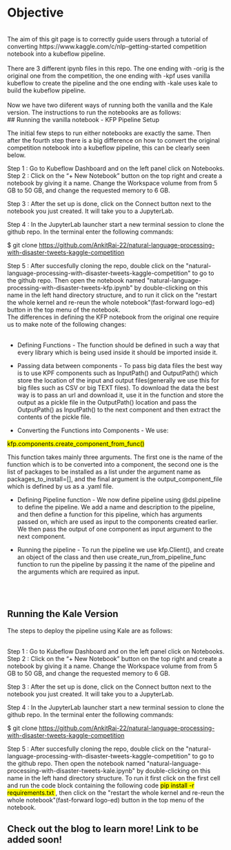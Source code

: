 # Objective
<br>
The aim of this git page is to correctly guide users through a tutorial of converting https://www.kaggle.com/c/nlp-getting-started competition notebook into a kubeflow pipeline.<br><br> 
There are 3 different ipynb files in this repo. The one ending with -orig is the original one from the competition, the one ending with -kpf uses vanilla kubeflow to create the pipeline and the one ending with -kale uses kale to build the kubeflow pipeline. <br>
<br>
Now we have two diiferent ways of running both the vanilla and the Kale version. The instructions to run the notebooks are as follows:
<br>
## Running the vanilla notebook - KFP Pipeline Setup

The initial few steps to run either notebooks are exactly the same. Then after the fourth step there is a big difference on how to convert the original competition notebook into a kubeflow pipeline, this can be clearly seen below. <br>

Step 1 : Go to Kubeflow Dashboard and on the left panel click on Notebooks.
<br>
Step 2 : Click on the “+ New Notebook” button on the top right and create a notebook by giving it a name. Change the Workspace volume from from 5 GB to 50 GB, and change the requested memory to 6 GB.

Step 3 : After the set up is done, click on the Connect button next to the notebook you just created. It will take you to a JupyterLab.


Step 4 : In the JupyterLab launcher start a new terminal session to clone the github repo. In the terminal enter the following commands:

$ git clone https://github.com/AnkitRai-22/natural-language-processing-with-disaster-tweets-kaggle-competition

Step 5 : After succesfully cloning the repo, double click on the "natural-language-processing-with-disaster-tweets-kaggle-competition" to go to the github repo. Then open the notebook named "natural-language-processing-with-disaster-tweets-kfp.ipynb" by double-clicking on this name in the left hand directory structure, and to run it click on the "restart the whole kernel and re-reun the whole notebook"(fast-forward logo-ed) button in the top menu of the notebook.
<br>
The differences in defining the KFP notebook from the original one require us to make note of the following changes: <br> <br>

 - Defining Functions - The function should be defined in such a way that every library which is being used inside it should be imported inside it. 

 - Passing data between components -  To pass big data files the best way is to use KPF components such as InputPath() and OutputPath() which store the location of the input and output files(generally we use this for big files such as CSV or big TEXT files). To download the data the best way is to pass an url and download it, use it in the function and store the output as a pickle file in the OutputPath() location and pass the OutputPath() as InputPath() to the next component and then extract the contents of the pickle file.

 - Converting the Functions into Components - We use: 

<mark>kfp.components.create_component_from_func()</mark>

This function takes mainly three arguments. The first one is the name of the function which is to be converted into a component, the second one is the list of packages to be installed as a list under the argument name as packages_to_install=[], and the final argument is the output_component_file which is defined by us as a .yaml file.


 - Defining Pipeline function -  We now define pipeline using @dsl.pipeline to define the pipeline. We add a name and description to the pipeline, and then define a function for this pipeline, which has arguments passed on, which are used as input to the components created earlier. We then pass the output of one component as input argument to the next component. 


 - Running the pipeline - To run the pipeline we use kfp.Client(), and create an object of the class and then use create_run_from_pipeline_func function to run the pipeline by passing it the name of the pipeline and the arguments which are required as input.


<br><br>

## Running the Kale Version

The steps to deploy the pipeline using Kale are as follows:<br><br>

Step 1 : Go to Kubeflow Dashboard and on the left panel click on Notebooks.
<br>
Step 2 : Click on the “+ New Notebook” button on the top right and create a notebook by giving it a name. Change the Workspace volume from from 5 GB to 50 GB, and change the requested memory to 6 GB.

Step 3 : After the set up is done, click on the Connect button next to the notebook you just created. It will take you to a JupyterLab.


Step 4 : In the JupyterLab launcher start a new terminal session to clone the github repo. In the terminal enter the following commands:

$ git clone https://github.com/AnkitRai-22/natural-language-processing-with-disaster-tweets-kaggle-competition

Step 5 : After succesfully cloning the repo, double click on the "natural-language-processing-with-disaster-tweets-kaggle-competition" to go to the github repo. Then open the notebook named "natural-language-processing-with-disaster-tweets-kale.ipynb" by double-clicking on this name in the left hand directory structure. To run it first click on the first cell and run the code block containing the following code <mark> pip install -r requirements.txt </mark>, then click on the "restart the whole kernel and re-reun the whole notebook"(fast-forward logo-ed) button in the top menu of the notebook.


## Check out the blog to learn more! Link to be added soon!

